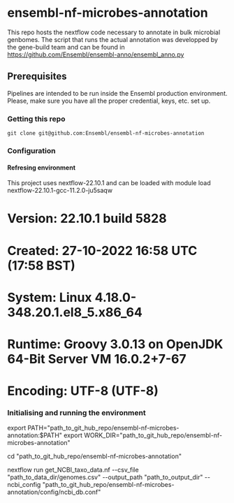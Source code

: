 # ensembl-nf-microbes-annotation
This repo hosts the nextflow code necessary to annotate in bulk microbial genbomes.
The script that runs the actual annotation  was developped by the gene-build team and can be found in https://github.com/Ensembl/ensembl-anno/ensembl_anno.py 

## Prerequisites
Pipelines are intended to be run inside the Ensembl production environment.
Please, make sure you have all the proper credential, keys, etc. set up.

### Getting this repo

```
git clone git@github.com:Ensembl/ensembl-nf-microbes-annotation
```

### Configuration

#### Refresing environment

This project uses nextflow-22.10.1 and can be loaded with
module load nextflow-22.10.1-gcc-11.2.0-ju5saqw
#   Version: 22.10.1 build 5828                                             
#   Created: 27-10-2022 16:58 UTC (17:58 BST)
#   System: Linux 4.18.0-348.20.1.el8_5.x86_64
#   Runtime: Groovy 3.0.13 on OpenJDK 64-Bit Server VM 16.0.2+7-67
#   Encoding: UTF-8 (UTF-8)

### Initialising and running the environment

export PATH="path_to_git_hub_repo/ensembl-nf-microbes-annotation:$PATH" 
export WORK_DIR="path_to_git_hub_repo/ensembl-nf-microbes-annotation"

cd "path_to_git_hub_repo/ensembl-nf-microbes-annotation"

nextflow run get_NCBI_taxo_data.nf --csv_file "path_to_data_dir/genomes.csv" --output_path "path_to_output_dir" --ncbi_config "path_to_git_hub_repo/ensembl-nf-microbes-annotation/config/ncbi_db.conf"


